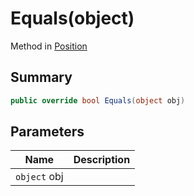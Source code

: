 # Equals(object)

Method in [Position](broken-reference)

## Summary

```csharp
public override bool Equals(object obj)
```

## Parameters

| Name         | Description |
| ------------ | ----------- |
| `object` obj |             |
